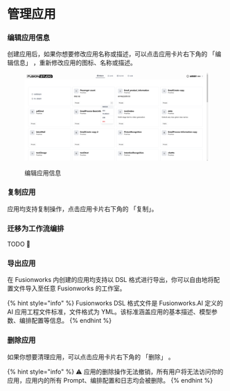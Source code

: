 # 管理应用

### 编辑应用信息

创建应用后，如果你想要修改应用名称或描述，可以点击应用卡片右下角的 「编辑信息」 ，重新修改应用的图标、名称或描述。

<figure><img src="../../.gitbook/assets/image (260).png" alt="zh-Hans-edit-app-info"><figcaption><p>编辑应用信息</p></figcaption></figure>

### 复制应用

应用均支持复制操作，点击应用卡片右下角的 「复制」。

### 迁移为工作流编排

TODO 🚧

### 导出应用

在 Fusionworks 内创建的应用均支持以 DSL 格式进行导出，你可以自由地将配置文件导入至任意 Fusionworks 的工作室。

{% hint style="info" %}
Fusionworks DSL 格式文件是 Fusionworks.AI 定义的 AI 应用工程文件标准，文件格式为 YML。该标准涵盖应用的基本描述、模型参数、编排配置等信息。
{% endhint %}

### 删除应用

如果你想要清理应用，可以点击应用卡片右下角的 「删除」 。

{% hint style="info" %}
⚠️ 应用的删除操作无法撤销，所有用户将无法访问你的应用，应用内的所有 Prompt、编排配置和日志均会被删除。
{% endhint %}
